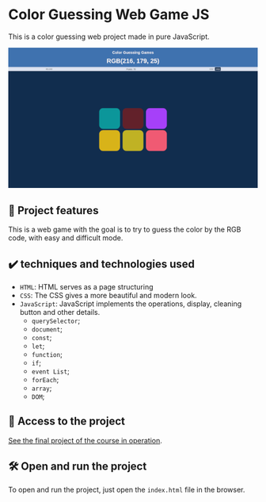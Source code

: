 # Color Guessing Web Game JS

This is a color guessing web project made in pure JavaScript.

<img src="img/img-guess-color-game.png" alt="Img guess color game">

## 🔨 Project features

This is a web game with the goal is to try to guess the color by the RGB code, with easy and difficult mode.
## ✔️ techniques and technologies used 

- `HTML`: HTML serves as a page structuring
- `CSS`: The CSS gives a more beautiful and modern look.
- `JavaScript`: JavaScript implements the operations, display, cleaning button and other details.
  - `querySelector`;
  - `document`;
  - `const`;
  - `let`;
  - `function`;
  - `if`;
  - `event List`;
  - `forEach`;
  - `array`;
  - `DOM`;

## 📁 Access to the project

[See the final project of the course in operation](https://eierick.github.io/color-game).

## 🛠️ Open and run the project
To open and run the project, just open the `index.html` file in the browser.
